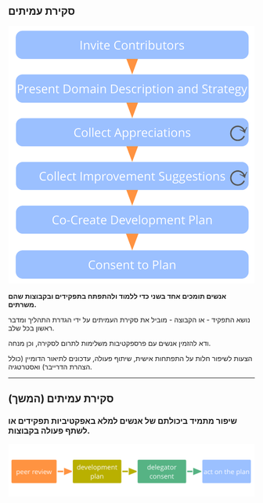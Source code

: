 ## סקירת עמיתים

![right,fit](img/process/peer-review.png)

**אנשים תומכים אחד בשני כדי ללמוד ולהתפתח בתפקידים ובקבוצות שהם משרתים.**

נושא התפקיד - או הקבוצה - מוביל את סקירת העמיתים על ידי הגדרת התהליך ומדבר ראשון בכל שלב.

ודא להזמין אנשים עם פרספקטיבות משלימות לתרום לסקירה, וכן מנחה.

הצעות לשיפור חלות על התפתחות אישית, שיתוף פעולה, עדכונים לתיאור הדומיין (כולל הצהרת הדרייבר) ואסטרטגיה.

* * *

## סקירת עמיתים (המשך)

### שיפור מתמיד ביכולתם של אנשים למלא באפקטיביות תפקידים או לשתף פעולה בקבוצות.

![inline,fit](img/evolution/development-process.png)